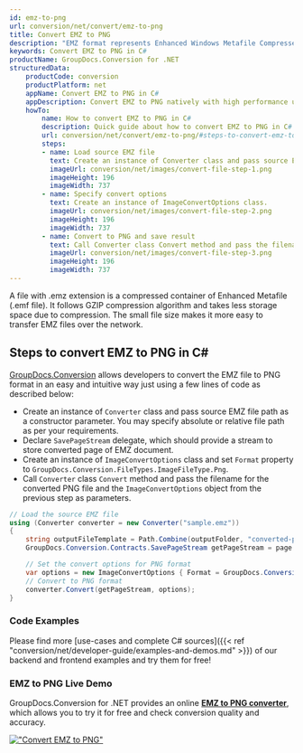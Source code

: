 ```yaml
---
id: emz-to-png
url: conversion/net/convert/emz-to-png
title: Convert EMZ to PNG
description: "EMZ format represents Enhanced Windows Metafile Compressed with .emz extension. Learn how to convert EMZ to PNG file programmatically in C# language using GroupDocs.Conversion for .NET library."
keywords: Convert EMZ to PNG in C#
productName: GroupDocs.Conversion for .NET
structuredData:
    productCode: conversion
    productPlatform: net
    appName: Convert EMZ to PNG in C#
    appDescription: Convert EMZ to PNG natively with high performance using C# language and server side GroupDocs.Conversion for .NET APIs, without the use of any software like Microsoft or Open Office.
    howTo:
        name: How to convert EMZ to PNG in C# 
        description: Quick guide about how to convert EMZ to PNG in C# with high performance and accuracy.
        url: conversion/net/convert/emz-to-png/#steps-to-convert-emz-to-png-in-c
        steps:
        - name: Load source EMZ file 
          text: Create an instance of Converter class and pass source EMZ file path as a constructor parameter. You may specify absolute or relative file path as per your requirements. 
          imageUrl: conversion/net/images/convert-file-step-1.png
          imageHeight: 196
          imageWidth: 737
        - name: Specify convert options 
          text: Create an instance of ImageConvertOptions class.
          imageUrl: conversion/net/images/convert-file-step-2.png
          imageHeight: 196
          imageWidth: 737
        - name: Convert to PNG and save result 
          text: Call Converter class Convert method and pass the filename for the converted HTML file and the ImageConvertOptions object from the previous step as parameters.
          imageUrl: conversion/net/images/convert-file-step-3.png
          imageHeight: 196
          imageWidth: 737
---
```


A file with .emz extension is a compressed container of Enhanced Metafile (.emf file). It follows GZIP compression algorithm and takes less storage space due to compression. The small file size makes it more easy to transfer EMZ files over the network.

## Steps to convert EMZ to PNG in C#

[GroupDocs.Conversion](https://products.groupdocs.com/conversion/net) allows developers to convert the EMZ file to PNG format in an easy and intuitive way just using a few lines of code as described below:

* Create an instance of `Converter` class and pass source EMZ file path as a constructor parameter. You may specify absolute or relative file path as per your requirements. 
* Declare `SavePageStream` delegate, which should provide a stream to store converted page of EMZ document.
* Create an instance of `ImageConvertOptions` class and set `Format` property to `GroupDocs.Conversion.FileTypes.ImageFileType.Png`.
* Call `Converter` class `Convert` method and pass the filename for the converted PNG file and the `ImageConvertOptions` object from the previous step as parameters.

```csharp
// Load the source EMZ file
using (Converter converter = new Converter("sample.emz"))
{
    string outputFileTemplate = Path.Combine(outputFolder, "converted-page-{0}.png");
    GroupDocs.Conversion.Contracts.SavePageStream getPageStream = page => new FileStream(string.Format(outputFileTemplate, page), FileMode.Create);

    // Set the convert options for PNG format
    var options = new ImageConvertOptions { Format = GroupDocs.Conversion.FileTypes.ImageFileType.Png };   
    // Convert to PNG format
    converter.Convert(getPageStream, options);
}
```

### Code Examples

Please find more [use-cases and complete C# sources]({{< ref "conversion/net/developer-guide/examples-and-demos.md" >}}) of our backend and frontend examples and try them for free!

### EMZ to PNG Live Demo

GroupDocs.Conversion for .NET provides an online [**EMZ to PNG converter**](https://products.groupdocs.app/conversion/emz-to-png), which allows you to try it for free and check conversion quality and accuracy.

[!["Convert EMZ to PNG"](conversion/net/images/convert-to-png/convert-emz-to-png.png)](https://products.groupdocs.app/conversion/emz-to-png)
